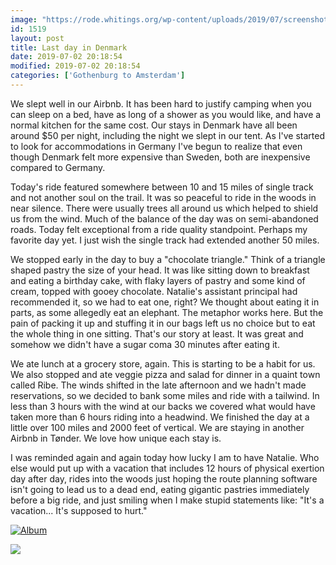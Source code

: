 ```yaml
---
image: "https://rode.whitings.org/wp-content/uploads/2019/07/screenshot_20190702-2139198811535365609208900-768x1426.png"
id: 1519
layout: post
title: Last day in Denmark
date: 2019-07-02 20:18:54
modified: 2019-07-02 20:18:54
categories: ['Gothenburg to Amsterdam']
---
```


We slept well in our Airbnb. It has been hard to justify camping when you can sleep on a bed, have as long of a shower as you would like, and have a normal kitchen for the same cost. Our stays in Denmark have all been around $50 per night, including the night we slept in our tent. As I've started to look for accommodations in Germany I've begun to realize that even though Denmark felt more expensive than Sweden, both are inexpensive compared to Germany.

Today's ride featured somewhere between 10 and 15 miles of single track and not another soul on the trail. It was so peaceful to ride in the woods in near silence. There were usually trees all around us which helped to shield us from the wind. Much of the balance of the day was on semi-abandoned roads. Today felt exceptional from a ride quality standpoint. Perhaps my favorite day yet. I just wish the single track had extended another 50 miles.

We stopped early in the day to buy a "chocolate triangle." Think of a triangle shaped pastry the size of your head. It was like sitting down to breakfast and eating a birthday cake, with flaky layers of pastry and some kind of cream, topped with gooey chocolate. Natalie's assistant principal had recommended it, so we had to eat one, right? We thought about eating it in parts, as some allegedly eat an elephant. The metaphor works here. But the pain of packing it up and stuffing it in our bags left us no choice but to eat the whole thing in one sitting. That's our story at least. It was great and somehow we didn't have a sugar coma 30 minutes after eating it.

We ate lunch at a grocery store, again. This is starting to be a habit for us. We also stopped and ate veggie pizza and salad for dinner in a quaint town called Ribe. The winds shifted in the late afternoon and we hadn't made reservations, so we decided to bank some miles and ride with a tailwind. In less than 3 hours with the wind at our backs we covered what would have taken more than 6 hours riding into a headwind. We finished the day at a little over 100 miles and 2000 feet of vertical. We are staying in another Airbnb in Tønder. We love how unique each stay is.

I was reminded again and again today how lucky I am to have Natalie. Who else would put up with a vacation that includes 12 hours of physical exertion day after day, rides into the woods just hoping the route planning software isn't going to lead us to a dead end, eating gigantic pastries immediately before a big ride, and just smiling when I make stupid statements like: "It's a vacation... It's supposed to hurt."



[![Album](https://lh3.googleusercontent.com/pUY0vKzIzh1NDJWrkoMMG5eBEqDHDFAqu_wzTEljqes2Ea3nrnU2EbtQPrxo5lHR6V5lmEoFWh6DPx5aXO6RpAJu7bL3uG40OMmzTMRw0cVeeFlQ4N-AlSLmz_h5yriB24X1Yl3sCz4 "Last day in Denmark")](https://photos.app.goo.gl/QbMWZmRt321o4y7m8)

![](https://ride.whitings.org/wp-content/uploads/2019/07/screenshot_20190702-2139198811535365609208900.png)
